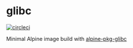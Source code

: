 # glibc

[![circleci][circleci]](https://circleci.com/gh/vektorcloud/glibc)

Minimal Alpine image build with [alpine-pkg-glibc](https://github.com/andyshinn/alpine-pkg-glibc)

[circleci]: https://img.shields.io/circleci/build/gh/vektorcloud/glibc?color=1dd6c9&logo=CircleCI&logoColor=1dd6c9&style=for-the-badge "glibc"
